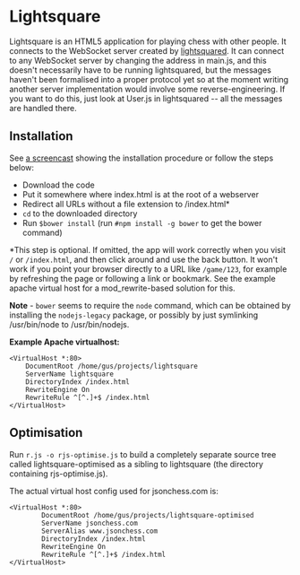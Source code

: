 Lightsquare
===========

Lightsquare is an HTML5 application for playing chess with other people.
It connects to the WebSocket server created by [lightsquared](http://github.com/jsonchess/lightsquared).
It can connect to any WebSocket server by changing the address in main.js,
and this doesn't necessarily have to be running lightsquared, but the messages
haven't been formalised into a proper protocol yet so at the moment writing
another server implementation would involve some reverse-engineering.  If you want
to do this, just look at User.js in lightsquared -- all the messages are handled
there.

Installation
------------

See [a screencast](https://www.youtube.com/watch?v=PR2FBr_5wiI) showing the
installation procedure or follow the steps below:

- Download the code
- Put it somewhere where index.html is at the root of a webserver
- Redirect all URLs without a file extension to /index.html*
- `cd` to the downloaded directory
- Run `$bower install` (run `#npm install -g bower` to get the bower command)

*This step is optional.  If omitted, the app will work correctly when you visit
`/` or `/index.html`, and then click around and use the back button.  It won't
work if you point your browser directly to a URL like `/game/123`, for example
by refreshing the page or following a link or bookmark.  See the example apache
virtual host for a mod_rewrite-based solution for this.

**Note** - `bower` seems to require the `node` command, which can be obtained by
installing the `nodejs-legacy` package, or possibly by just symlinking /usr/bin/node
to /usr/bin/nodejs.

**Example Apache virtualhost:**

```
<VirtualHost *:80>
	DocumentRoot /home/gus/projects/lightsquare
	ServerName lightsquare
	DirectoryIndex /index.html
	RewriteEngine On
	RewriteRule ^[^.]+$ /index.html
</VirtualHost>
```

Optimisation
------------

Run `r.js -o rjs-optimise.js` to build a completely separate source tree called
lightsquare-optimised as a sibling to lightsquare (the directory containing rjs-optimise.js).

The actual virtual host config used for jsonchess.com is:

```
<VirtualHost *:80>
        DocumentRoot /home/gus/projects/lightsquare-optimised
        ServerName jsonchess.com
        ServerAlias www.jsonchess.com
        DirectoryIndex /index.html
        RewriteEngine On
        RewriteRule ^[^.]+$ /index.html
</VirtualHost>
```